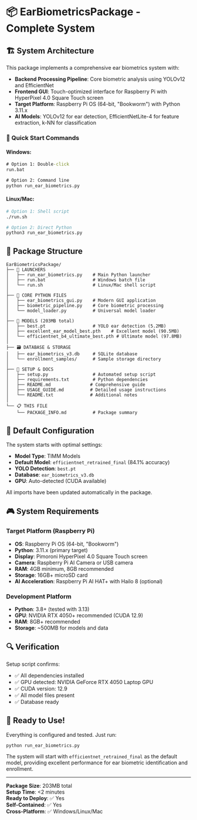 # 📦 EarBiometricsPackage - Complete System

## 🏗️ System Architecture

This package implements a comprehensive ear biometrics system with:
- **Backend Processing Pipeline**: Core biometric analysis using YOLOv12 and EfficientNet
- **Frontend GUI**: Touch-optimized interface for Raspberry Pi with HyperPixel 4.0 Square Touch screen
- **Target Platform**: Raspberry Pi OS (64-bit, "Bookworm") with Python 3.11.x
- **AI Models**: YOLOv12 for ear detection, EfficientNetLite-4 for feature extraction, k-NN for classification

### 🚀 Quick Start Commands

#### Windows:
```cmd
# Option 1: Double-click
run.bat

# Option 2: Command line
python run_ear_biometrics.py
```

#### Linux/Mac:
```bash
# Option 1: Shell script
./run.sh

# Option 2: Direct Python
python3 run_ear_biometrics.py
```

## 📁 Package Structure

```
EarBiometricsPackage/
├── 🚀 LAUNCHERS
│   ├── run_ear_biometrics.py    # Main Python launcher
│   ├── run.bat                  # Windows batch file
│   └── run.sh                   # Linux/Mac shell script
│
├── 🐍 CORE PYTHON FILES
│   ├── ear_biometrics_gui.py    # Modern GUI application
│   ├── biometric_pipeline.py    # Core biometric processing
│   └── model_loader.py          # Universal model loader
│
├── 🤖 MODELS (203MB total)
│   ├── best.pt                  # YOLO ear detection (5.2MB)
│   ├── excellent_ear_model_best.pth    # Excellent model (90.5MB)
│   └── efficientnet_b4_ultimate_best.pth # Ultimate model (97.8MB)
│
├── 🗃️ DATABASE & STORAGE
│   ├── ear_biometrics_v3.db     # SQLite database
│   └── enrollment_samples/      # Sample storage directory
│
├── 🔧 SETUP & DOCS
│   ├── setup.py                 # Automated setup script
│   ├── requirements.txt         # Python dependencies
│   ├── README.md               # Comprehensive guide
│   ├── USAGE_GUIDE.md          # Detailed usage instructions
│   └── README.txt              # Additional notes
│
└── 📋 THIS FILE
    └── PACKAGE_INFO.md          # Package summary
```

## 🎯 Default Configuration

The system starts with optimal settings:
- **Model Type**: TIMM Models
- **Default Model**: `efficientnet_retrained_final` (84.1% accuracy)
- **YOLO Detection**: `best.pt`
- **Database**: `ear_biometrics_v3.db`
- **GPU**: Auto-detected (CUDA available)

All imports have been updated automatically in the package.

## 🎮 System Requirements

### Target Platform (Raspberry Pi)
- **OS**: Raspberry Pi OS (64-bit, "Bookworm")
- **Python**: 3.11.x (primary target)
- **Display**: Pimoroni HyperPixel 4.0 Square Touch screen
- **Camera**: Raspberry Pi AI Camera or USB camera
- **RAM**: 4GB minimum, 8GB recommended
- **Storage**: 16GB+ microSD card
- **AI Acceleration**: Raspberry Pi AI HAT+ with Hailo 8 (optional)

### Development Platform
- **Python**: 3.8+ (tested with 3.13)
- **GPU**: NVIDIA RTX 4050+ recommended (CUDA 12.9)
- **RAM**: 8GB+ recommended
- **Storage**: ~500MB for models and data

## 🔍 Verification

Setup script confirms:
- ✅ All dependencies installed
- ✅ GPU detected: NVIDIA GeForce RTX 4050 Laptop GPU
- ✅ CUDA version: 12.9
- ✅ All model files present
- ✅ Database ready

## 🎉 Ready to Use!

Everything is configured and tested. Just run:
```bash
python run_ear_biometrics.py
```

The system will start with `efficientnet_retrained_final` as the default model, providing excellent performance for ear biometric identification and enrollment.

---

**Package Size**: 203MB total  
**Setup Time**: <2 minutes  
**Ready to Deploy**: ✅ Yes  
**Self-Contained**: ✅ Yes  
**Cross-Platform**: ✅ Windows/Linux/Mac  


